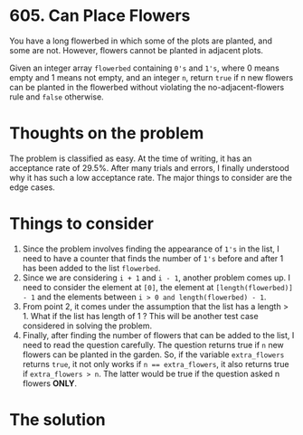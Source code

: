 # 605. Can Place Flowers

You have a long flowerbed in which some of the plots are planted, and some are not. However, flowers cannot be planted in adjacent plots.

Given an integer array `flowerbed` containing `0's` and `1's`, where 0 means empty and 1 means not empty, and an integer `n`, return `true` if n new flowers can be planted in the flowerbed without violating the no-adjacent-flowers rule and `false` otherwise.

# Thoughts on the problem
The problem is classified as easy. At the time of writing, it has an acceptance rate of 29.5%. After many trials and errors, I
finally understood why it has such a low acceptance rate. The major things to consider are the edge cases.

# Things to consider
1. Since the problem involves finding the appearance of `1's` in the list, I need to have a counter that finds the number
of `1's` before and after 1 has been added to the list `flowerbed`.
2. Since we  are considering `i + 1` and `i - 1`, another problem comes up. I need to consider the element at `[0]`, the element at
`[length(flowerbed)] - 1` and the elements between  `i > 0 and length(flowerbed) - 1`.
3. From point 2, it comes under the assumption that the list has a length > 1. What if the list has length of 1 ? This will be
another test case considered in solving the problem.
4. Finally, after finding the number of flowers that can be added to the list, I need to read the question carefully.
The question returns true if `n` new flowers can be planted in the garden. So, if the variable `extra_flowers` returns
`true`, it not only works if `n == extra_flowers`, it also returns true if `extra_flowers > n`. The latter would be true
if the question asked n flowers **ONLY**.

# The solution
